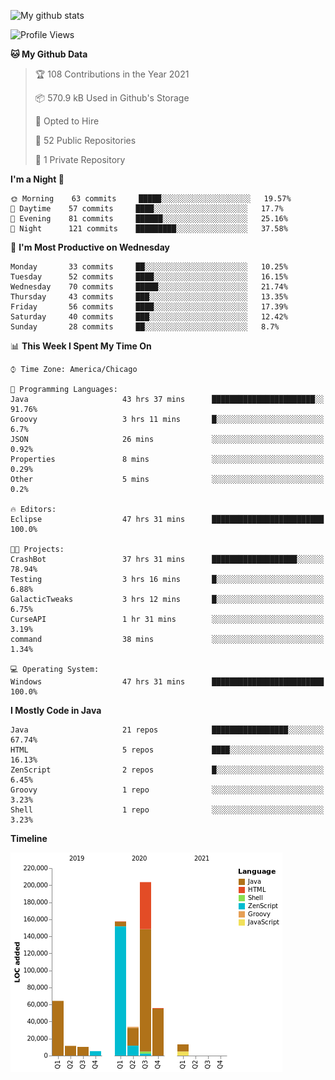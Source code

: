 ![My github stats](https://github-readme-stats.vercel.app/api?username=romvoid95&theme=gruvbox&include_all_commits=true&show_icons=true")

<!--START_SECTION:waka-->
![Profile Views](http://img.shields.io/badge/Profile%20Views-0-blue)

**🐱 My Github Data** 

> 🏆 108 Contributions in the Year 2021
 > 
> 📦 570.9 kB Used in Github's Storage 
 > 
> 💼 Opted to Hire
 > 
> 📜 52 Public Repositories 
 > 
> 🔑 1 Private Repository 
 > 
**I'm a Night 🦉** 

```text
🌞 Morning    63 commits     █████░░░░░░░░░░░░░░░░░░░░   19.57% 
🌆 Daytime    57 commits     ████░░░░░░░░░░░░░░░░░░░░░   17.7% 
🌃 Evening    81 commits     ██████░░░░░░░░░░░░░░░░░░░   25.16% 
🌙 Night      121 commits    █████████░░░░░░░░░░░░░░░░   37.58%

```
📅 **I'm Most Productive on Wednesday** 

```text
Monday       33 commits     ██░░░░░░░░░░░░░░░░░░░░░░░   10.25% 
Tuesday      52 commits     ████░░░░░░░░░░░░░░░░░░░░░   16.15% 
Wednesday    70 commits     █████░░░░░░░░░░░░░░░░░░░░   21.74% 
Thursday     43 commits     ███░░░░░░░░░░░░░░░░░░░░░░   13.35% 
Friday       56 commits     ████░░░░░░░░░░░░░░░░░░░░░   17.39% 
Saturday     40 commits     ███░░░░░░░░░░░░░░░░░░░░░░   12.42% 
Sunday       28 commits     ██░░░░░░░░░░░░░░░░░░░░░░░   8.7%

```


📊 **This Week I Spent My Time On** 

```text
⌚︎ Time Zone: America/Chicago

💬 Programming Languages: 
Java                     43 hrs 37 mins      ███████████████████████░░   91.76% 
Groovy                   3 hrs 11 mins       █░░░░░░░░░░░░░░░░░░░░░░░░   6.7% 
JSON                     26 mins             ░░░░░░░░░░░░░░░░░░░░░░░░░   0.92% 
Properties               8 mins              ░░░░░░░░░░░░░░░░░░░░░░░░░   0.29% 
Other                    5 mins              ░░░░░░░░░░░░░░░░░░░░░░░░░   0.2%

🔥 Editors: 
Eclipse                  47 hrs 31 mins      █████████████████████████   100.0%

🐱‍💻 Projects: 
CrashBot                 37 hrs 31 mins      ███████████████████░░░░░░   78.94% 
Testing                  3 hrs 16 mins       █░░░░░░░░░░░░░░░░░░░░░░░░   6.88% 
GalacticTweaks           3 hrs 12 mins       █░░░░░░░░░░░░░░░░░░░░░░░░   6.75% 
CurseAPI                 1 hr 31 mins        ░░░░░░░░░░░░░░░░░░░░░░░░░   3.19% 
command                  38 mins             ░░░░░░░░░░░░░░░░░░░░░░░░░   1.34%

💻 Operating System: 
Windows                  47 hrs 31 mins      █████████████████████████   100.0%

```

**I Mostly Code in Java** 

```text
Java                     21 repos            █████████████████░░░░░░░░   67.74% 
HTML                     5 repos             ████░░░░░░░░░░░░░░░░░░░░░   16.13% 
ZenScript                2 repos             █░░░░░░░░░░░░░░░░░░░░░░░░   6.45% 
Groovy                   1 repo              ░░░░░░░░░░░░░░░░░░░░░░░░░   3.23% 
Shell                    1 repo              ░░░░░░░░░░░░░░░░░░░░░░░░░   3.23%

```


**Timeline**

![Chart not found](https://raw.githubusercontent.com/ROMVoid95/ROMVoid95/master/charts/bar_graph.png) 


<!--END_SECTION:waka-->
